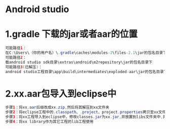 # Android studio
#  1.gradle 下载的jar或者aar的位置
```Java
可能路径1：
在C:\Users\（你的用户名）\.gradle\caches\modules-2\files-2.1\jar的包名目录下
可能路径2：
载android studio sdk目录\extras\android\m2repository\jar的包名目录下
可能路径3(已解压)：
android studio工程目录\app\build\intermediates\exploded-aar\jar的包名目录下

```

# 2.xx.aar包导入到eclipse中
```Java
步骤1：将xx.aar后缀改成xx.zip,然后将其解压到xx文件夹
步骤2：将eclipse工程中的.classpath、.project、project.properties拷贝至xx文件夹中,并将.project中的工程名修改成xx
步骤3：将xx工程导入到eclipse中，修改classes.jar为xx.jar,并放置到libs文件夹中,并将xx工程设置为Is Library,并编译通过
步骤4：将xx library作为其它工程的lib工程使用

```
